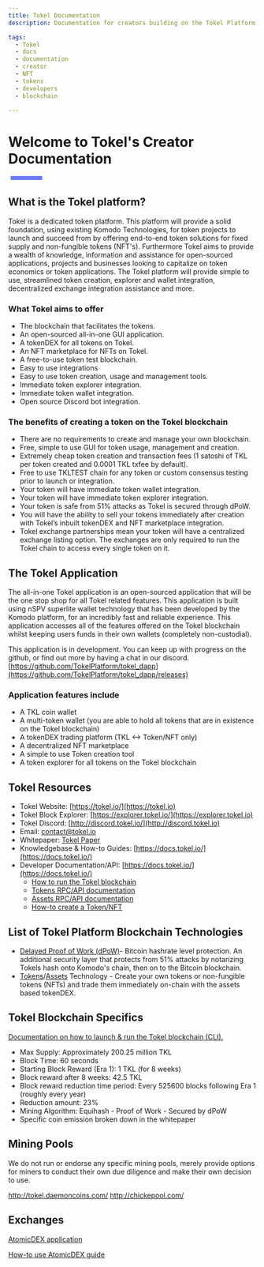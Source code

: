 ```yaml
---
title: Tokel Documentation
description: Documentation for creators building on the Tokel Platform.

tags:
  - Tokel
  - docs
  - documentation
  - creator
  - NFT
  - tokens
  - developers
  - blockchain

---
```


# Welcome to Tokel's Creator Documentation

<div style="width: 4rem; height: .5rem; margin: .1rem 0rem 2rem .3rem; background-color: #687bf7;"></div>

<!-- <hr style="clear: both;"> -->

## What is the Tokel platform?

Tokel is a dedicated token platform. This platform will provide a solid foundation, using existing Komodo Technologies, for token projects to launch and succeed from by offering end-to-end token solutions for fixed supply and non-fungible tokens (NFT's). Furthermore Tokel aims to provide a wealth of knowledge, information and assistance for open-sourced applications, projects and businesses looking to capitalize on token economics or token applications. The Tokel platform will provide simple to use, streamlined token creation, explorer and wallet integration, decentralized exchange integration assistance and more.

### What Tokel aims to offer

- The blockchain that facilitates the tokens.
- An open-sourced all-in-one GUI application.
- A tokenDEX for all tokens on Tokel.
- An NFT marketplace for NFTs on Tokel.
- A free-to-use token test blockchain.
- Easy to use integrations
- Easy to use token creation, usage and management tools.
- Immediate token explorer integration.
- Immediate token wallet integration.
- Open source Discord bot integration.

### The benefits of creating a token on the Tokel blockchain

- There are no requirements to create and manage your own blockchain.
- Free, simple to use GUI for token usage, management and creation.
- Extremely cheap token creation and transaction fees (1 satoshi of TKL per token created and 0.0001 TKL txfee by default).
- Free to use TKLTEST chain for any token or custom consensus testing prior to launch or integration.
- Your token will have immediate token wallet integration.
- Your token will have immediate token explorer integration.
- Your token is safe from 51% attacks as Tokel is secured through dPoW.
- You will have the ability to sell your tokens immediately after creation with Tokel’s inbuilt tokenDEX and NFT marketplace integration.
- Tokel exchange partnerships mean your token will have a centralized exchange listing option. The exchanges are only required to run the Tokel chain to access every single token on it.

## The Tokel Application

The all-in-one Tokel application is an open-sourced application that will be the one stop shop for all Tokel related features. This application is built using nSPV superlite wallet technology that has been developed by the Komodo platform, for an incredibly fast and reliable experience. This application accesses all of the features offered on the Tokel blockchain whilst keeping users funds in their own wallets (completely non-custodial).

This application is in development. You can keep up with progress on the github, or find out more by having a chat in our discord.
[https://github.com/TokelPlatform/tokel_dapp](https://github.com/TokelPlatform/tokel_dapp/releases)

### Application features include

- A TKL coin wallet
- A multi-token wallet (you are able to hold all tokens that are in existence on the Tokel blockchain)
- A tokenDEX trading platform (TKL <-> Token/NFT only)
- A decentralized NFT marketplace
- A simple to use Token creation tool
- A token explorer for all tokens on the Tokel blockchain

## Tokel Resources

- Tokel Website: [https://tokel.io/](https://tokel.io)
- Tokel Block Explorer: [https://explorer.tokel.io/](https://explorer.tokel.io)
- Tokel Discord: [http://discord.tokel.io/](http://discord.tokel.io)
- Email: [contact@tokel.io](mailto:contact@tokel.io)
- Whitepaper: [Tokel Paper](https://tokel.io/TokelPaper1stEdition.pdf)
- Knowledgebase & How-to Guides: [https://docs.tokel.io/](https://docs.tokel.io/)
- Developer Documentation/API: [https://docs.tokel.io/](https://docs.tokel.io/)
  - [How to run the Tokel blockchain](/guides/LaunchTheChain/)
  - [Tokens RPC/API documentation](/api/tokens/)
  - [Assets RPC/API documentation](/api/assets/)
  - [How-to create a Token/NFT](guides/CreateAToken/)

## List of Tokel Platform Blockchain Technologies

- [Delayed Proof of Work (dPoW)](https://blog.komodoplatform.com/en/delayed-proof-of-work/)- Bitcoin hashrate level protection. An additional security layer that protects from 51% attacks by notarizing Tokels hash onto Komodo's chain, then on to the Bitcoin blockchain.
- [Tokens](https://docs.tokel.io/api/tokens/)/[Assets](https://docs.tokel.io/api/assets/) Technology - Create your own tokens or non-fungible tokens (NFTs) and trade them immediately on-chain with the assets based tokenDEX.

## Tokel Blockchain Specifics

[Documentation on how to launch & run the Tokel blockchain (CLI).](https://docs.tokel.io/guides/LaunchTheChain/)

- Max Supply: Approximately 200.25 million TKL
- Block Time: 60 seconds
- Starting Block Reward (Era 1): 1 TKL (for 8 weeks)
- Block reward after 8 weeks: 42.5 TKL
- Block reward reduction time period: Every 525600 blocks following Era 1 (roughly every year)
- Reduction amount: 23%
- Mining Algorithm: Equihash - Proof of Work - Secured by dPoW
- Specific coin emission broken down in the whitepaper

## Mining Pools

We do not run or endorse any specific mining pools, merely provide options for miners to conduct their own due diligence and make their own decision to use.

http://tokel.daemoncoins.com/
http://chickepool.com/

## Exchanges

[AtomicDEX application](https://github.com/KomodoPlatform/atomicDEX-Desktop/releases/)

[How-to use AtomicDEX guide](guides/HowToUseAtomicDEX.html)

